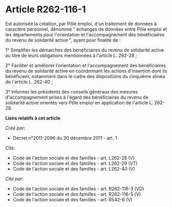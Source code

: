 # Article R262-116-1

Est autorisée la création, par Pôle emploi, d'un traitement de données à caractère personnel, dénommé " échanges de données
entre Pôle emploi et les départements pour l'orientation et l'accompagnement des bénéficiaires du revenu de solidarité active
", ayant pour finalité de : 

1° Simplifier les démarches des bénéficiaires du revenu de solidarité active au titre de leurs obligations mentionnées à
l'article L. 262-28 ; 

2° Faciliter et améliorer l'orientation et l'accompagnement des bénéficiaires du revenu de solidarité active en coordonnant
les actions d'insertion dont ils bénéficient, notamment dans le cadre des dispositions du cinquième alinéa de l'article L.
262-40 ; 

3° Informer les présidents des conseils généraux des mesures d'accompagnement prises à l'égard des bénéficiaires du revenu de
solidarité active orientés vers Pôle emploi en application de l'article L. 262-29.

**Liens relatifs à cet article**

_Créé par_:

  - Décret n°2011-2096 du 30 décembre 2011 - art. 1

_Cite_:

  - Code de l'action sociale et des familles - art. L262-28 (V)
  - Code de l'action sociale et des familles - art. L262-29 (VT)
  - Code de l'action sociale et des familles - art. L262-40 (V)

_Cité par_:

  - Code de l'action sociale et des familles - art. R262-116-3 (VD)
  - Code de l'action sociale et des familles - art. R262-116-5 (V)
  - Code de l'action sociale et des familles - art. R542-6 (V)
